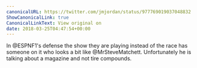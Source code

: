 ```yaml
---
canonicalURL: https://twitter.com/jmjordan/status/977769019037048832
ShowCanonicalLink: true
CanonicalLinkText: View original on
date: 2018-03-25T04:47:54+00:00
---
```

In @ESPNF1's defense the show they are playing instead of the race has someone on it who looks a bit like @MrSteveMatchett. Unfortunately he is talking about a magazine and not tire compounds.
